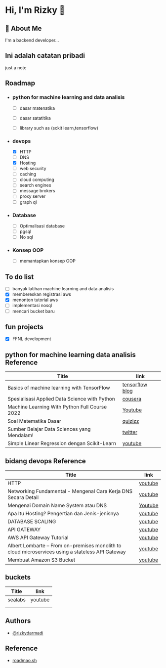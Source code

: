 
# Hi, I'm Rizky 👋


## 🚀 About Me
I'm a backend developer...


## Ini adalah catatan pribadi

just a note


## Roadmap

- ### python for machine learning and data analisis
    - [ ] dasar matenatika
    - [ ] dasar satatitika
    - [ ] library such as (sckit learn,tensorflow)


- ### devops
    - [x] HTTP 
    - [ ] DNS
    - [x] Hosting
    - [ ] web security
    - [ ] caching
    - [ ] cloud computing
    - [ ] search engines
    - [ ] message brokers
    - [ ] proxy server 
    - [ ] graph ql

- ### Database
    - [ ] Optimalisasi database
    - [ ] pgsql
    - [ ] No sql

- ### Konsep OOP
    - [ ] memantapkan konsep OOP

## To do list

- [ ] banyak latihan machine learning and data analisis
- [x] membereskan registrasi aws 
- [x] menonton tutorial aws 
- [ ] implementasi nosql
- [ ] mencari bucket baru

## fun projects
 - [x] FFNL development


## python for machine learning data analisis Reference

| Title             | link                                                                |
| ----------------- | ------------------------------------------------------------------ |
| Basics of machine learning with TensorFlow | [tensorflow blog](https://www.tensorflow.org/resources/learn-ml/basics-of-machine-learning)|
| Spesialisasi Applied Data Science with Python | [cousera](https://www.coursera.org/specializations/data-science-python?utm_source=gg&utm_medium=sem&utm_campaign=29-AppliedDataSciencePython-ROW&utm_content=B2C&campaignid=13259947800&adgroupid=117959621010&device=c&keyword=online%20data%20science%20training&matchtype=b&network=g&devicemodel=&adpostion=&creativeid=524072187256&hide_mobile_promo&gclid=CjwKCAjw77WVBhBuEiwAJ-YoJNd_N2mzxTjnLxE2RdEjF_57z1NvD2F6NbXsldi8FKg_xQtKJywYsxoCa4cQAvD_BwE) |
| Machine Learning With Python Full Course 2022 | [Youtube](https://www.youtube.com/watch?v=c8W7dRPdIPE) |
| Soal Matematika Dasar | [quizizz](https://quizizz.com/admin/quiz/5c89e53768cd400020ba1385/soal-matematika-dasar) |
|Sumber Belajar Data Sciences yang Mendalam!|[twitter](https://twitter.com/pacmannai/status/1538876286470623233)|
|Simple Linear Regression dengan Scikit-Learn | [youtube](https://www.youtube.com/watch?v=lcjq7-2zMSA&t=134s)


## bidang devops Reference

| Title             | link                                                                |
| ----------------- | ------------------------------------------------------------------ |
| HTTP | [youtube](https://www.youtube.com/watch?v=92Rjzrq4oIg)|
| Networking Fundamental - Mengenal Cara Kerja DNS Secara Detail | [youtube](https://www.youtube.com/watch?v=nTJUtn3tlr8) |
| Mengenai Domain Name System atau DNS | [Youtube](https://www.youtube.com/watch?v=EvvHoQs36eM) |
| Apa Itu Hosting? Pengertian dan Jenis-jenisnya | [youtube](https://www.youtube.com/watch?v=KGBHNjigJ0o) |
|DATABASE SCALING | [youtube](https://www.youtube.com/watch?v=wH5LZ6ALxpw)|
|API GATEWAY| [youtube](https://www.youtube.com/watch?v=aZWbBcgS16s)|
|AWS API Gateway Tutorial | [youtube](https://www.youtube.com/watch?v=qnVfWG8N7Fw)
|Albert Lombarte – From on-premises monolith to cloud microservices using a stateless API Gateway | [youtube](https://www.youtube.com/watch?v=eaZ5_Z4GchU)
|Membuat Amazon S3 Bucket|[youtube](https://www.youtube.com/watch?v=qV9-8V5YLE8)|


## buckets
| Title             | link                                                                |
| ----------------- | ------------------------------------------------------------------ |
|sealabs|[youtube](https://www.youtube.com/watch?v=0zg4Ls7WpxE)|
|||
|||


## Authors

- [@rizkydarmadi](https://www.github.com/rizkydarmadi)


## Reference

- [roadmao.sh](https://roadmap.sh/backend)

